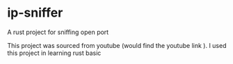 # ip-sniffer
A rust project for sniffing open port 

This project was sourced from youtube (would find the youtube link ). I used this project in learning rust basic 

